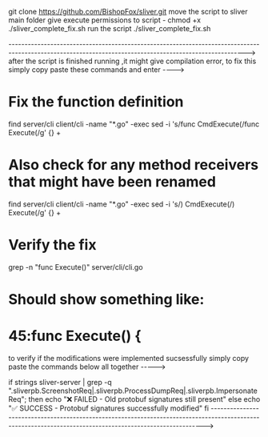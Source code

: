 git clone https://github.com/BishopFox/sliver.git
move the script to sliver main folder
give execute permissions to script - chmod +x  ./sliver_complete_fix.sh
run the script ./sliver_complete_fix.sh

-------------------------------------------------------------------------------------------------------------------------------------------------------->
after the script is finished  running ,it might give compilation error, to fix this simply copy paste these commands and enter ---->
# Fix the function definition
find server/cli client/cli -name "*.go" -exec sed -i 's/func CmdExecute(/func Execute(/g' {} +

# Also check for any method receivers that might have been renamed
find server/cli client/cli -name "*.go" -exec sed -i 's/) CmdExecute(/) Execute(/g' {} +

# Verify the fix
grep -n "func Execute()" server/cli/cli.go

# Should show something like:
# 45:func Execute() {

to verify if the modifications were implemented sucsessfully simply copy paste the commands below all together -----> 

if strings sliver-server | grep -q "\.sliverpb\.ScreenshotReq\|\.sliverpb\.ProcessDumpReq\|\.sliverpb\.ImpersonateReq"; then
    echo "❌ FAILED - Old protobuf signatures still present"
else
    echo "✅ SUCCESS - Protobuf signatures successfully modified"
fi
---------------------------------------------------------------------------------------------------------------------------------------------------------->
